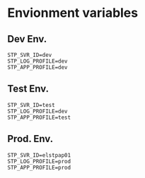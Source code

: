 # Envionment variables

## Dev Env.

```
STP_SVR_ID=dev
STP_LOG_PROFILE=dev
STP_APP_PROFILE=dev
```

## Test Env.

```
STP_SVR_ID=test
STP_LOG_PROFILE=dev
STP_APP_PROFILE=test
```

## Prod. Env.

```
STP_SVR_ID=elstpap01
STP_LOG_PROFILE=prod
STP_APP_PROFILE=prod
```
